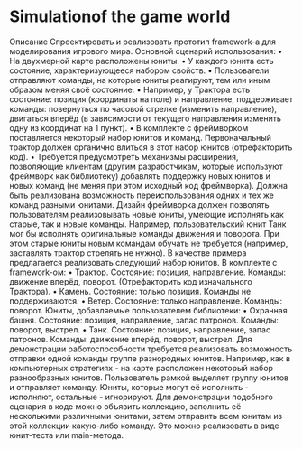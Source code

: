 # Simulationof the game world

Описание
Спроектировать и реализовать прототип framework-а для моделирования игрового мира.
Основной сценарий использования:
•  На двухмерной карте расположены юниты.
•  У каждого юнита есть состояние, характеризующееся набором свойств.
•  Пользователи отправляют команды, на которые юниты реагируют, тем или иным образом меняя своё состояние.
•  Например, у Трактора есть состояние: позиция (координаты на поле) и направление, поддерживает команды: повернуться по часовой стрелке (изменить направление), двигаться вперёд (в зависимости от текущего направления изменить одну из координат на 1 пункт).
•  В комплекте с фреймворком поставляется некоторый набор юнитов и команд. Первоначальный трактор должен органично влиться в этот набор юнитов (отрефакторить код).
•  Требуется предусмотреть механизмы расширения, позволяющие клиентам (другим разработчикам, которые используют фреймворк как библиотеку) добавлять поддержку новых юнитов и новых команд (не меняя при этом исходный код фреймворка). Должна быть реализована возможность переиспользования одних и тех же команд разными юнитами. Дизайн фреймворка должен позволять пользователям реализовывать новые юниты, умеющие исполнять как старые, так и новые команды. Например, пользовательский юнит Танк мог бы исполнять оригинальные команды движения и поворота. При этом старые юниты новым командам обучать не требуется (например, заставлять трактор стрелять не нужно).
В качестве примера предлагается реализовать следующий набор юнитов.
В комплекте с framework-ом:
•  Трактор. Состояние: позиция, направление. Команды: движение вперёд, поворот. (Отрефакторить код изначального Трактора).
•  Камень. Состояние: только позиция. Команды не поддерживаются.
•  Ветер. Состояние: только направление. Команды: поворот.
Юниты, добавляемые пользователем библиотеки:
•  Охранная башня. Состояние: позиция, направление, запас патронов. Команды: поворот, выстрел.
•  Танк. Состояние: позиция, направление, запас патронов. Команды: движение вперёд, поворот, выстрел.
Для демонстрации работоспособности требуется реализовать возможность отправки одной команды группе разнородных юнитов. Например, как в компьютерных стратегиях - на карте расположен некоторый набор разнообразных юнитов. Пользователь рамкой выделяет группу юнитов и отправляет команду. Юниты, которые могут её исполнить - исполняют, остальные - игнорируют. Для демонстрации подобного сценария в коде можно объявить коллекцию, заполнить её несколькими различными юнитами, затем отправить всем юнитам из этой коллекции какую-либо команду. Это можно реализовать в виде юнит-теста или main-метода.
